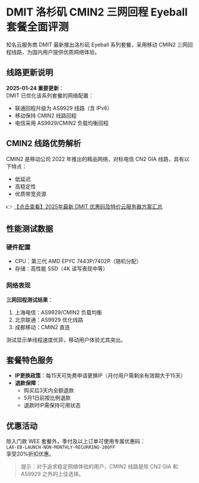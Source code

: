 # DMIT 洛杉矶 CMIN2 三网回程 Eyeball 套餐全面评测

知名云服务商 DMIT 最新推出洛杉矶 Eyeball 系列套餐，采用移动 CMIN2 三网回程线路，为国内用户提供优质网络体验。

## 线路更新说明

**2025-01-24 重要更新**：  
DMIT 已优化该系列套餐的网络配置：
- 联通回程升级为 AS9929 线路（含 IPv6）
- 移动保持 CMIN2 线路回程
- 电信采用 AS9929/CMIN2 负载均衡回程

## CMIN2 线路优势解析

CMIN2 是移动公司 2022 年推出的精品网络，对标电信 CN2 GIA 线路，具有以下特点：
- 低延迟
- 高稳定性
- 优质带宽资源

👉 [【点击查看】2025年最新 DMIT 优惠码及特价云服务器方案汇总](https://bit.ly/dmit_coupon)

## 性能测试数据

### 硬件配置
- CPU：第三代 AMD EPYC 7443P/7402P（随机分配）
- 存储：高性能 SSD（4K 读写表现中等）

### 网络表现
**三网回程测试结果**：
1. 上海电信：AS9929/CMIN2 负载均衡
2. 北京联通：AS9929 优化线路
3. 成都移动：CMIN2 直连

测试显示单线程速度优异，移动用户体验尤其突出。

## 套餐特色服务

- **IP更换政策**：每15天可免费申请更换IP（月付用户需剩余有效期大于15天）
- **退款保障**：
  - 购买后3天内全额退款
  - 5月1日前按比例退款
  - 退款时IP需保持可用状态

## 优惠活动

除入门款 WEE 套餐外，季付及以上订单可使用专属优惠码：  
`LAX-EB-LAUNCH-NON-MONTHLY-RECURRING-20OFF`  
享受20%折扣优惠。

> 提示：对于追求稳定网络体验的用户，CMIN2 线路是除 CN2 GIA 和 AS9929 之外的上佳选择。
